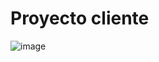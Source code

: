# Proyecto cliente

![image](https://github.com/DavidProgramer404/plataforma_venta/assets/100321757/0fe054b6-359e-48cc-ae41-13114036678c)
